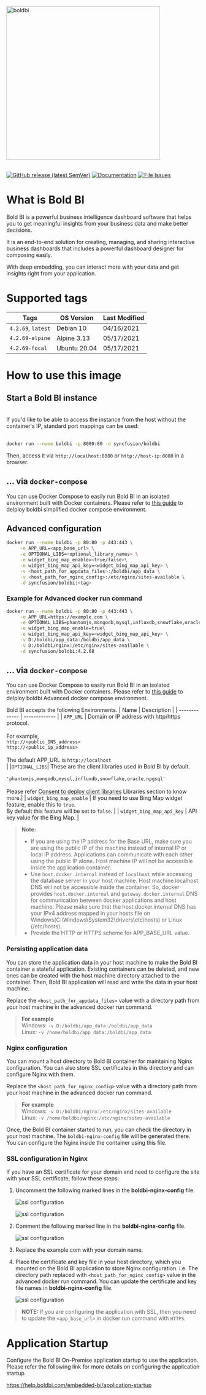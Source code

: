 <a href="https://www.boldbi.com"><img alt="boldbi" width="400" src="https://www.boldbi.com/wp-content/uploads/2019/05/boldbi-header-menu-logo.svg"></a>
<br/>
<br/>

[![GitHub release (latest SemVer)](https://img.shields.io/github/v/release/boldbi/boldbi-docker?sort=semver)](https://github.com/boldbi/boldbi-docker/releases/latest)
[![Documentation](https://img.shields.io/badge/docs-help.boldbi.com-blue.svg)](https://help.boldbi.com/embedded-bi)
[![File Issues](https://img.shields.io/badge/file_issues-boldbi_support-blue.svg)](https://support.boldbi.com)

# What is Bold BI

Bold BI is a powerful business intelligence dashboard software that helps you to get meaningful insights from your business data and make better decisions.

It is an end-to-end solution for creating, managing, and sharing interactive business dashboards that includes a powerful dashboard designer for composing easily.

With deep embedding, you can interact more with your data and get insights right from your application.

# Supported tags

| Tags               | OS Version    | Last Modified |
| -------------      | ------------- | ------------- |
| `4.2.69`, `latest` | Debian 10     | 04/16/2021 |
| `4.2.69-alpine`    | Alpine 3.13   | 05/17/2021 |
| `4.2.69-focal`     | Ubuntu 20.04        | 05/17/2021 |

# How to use this image

## Start a Bold BI instance
<br />
If you'd like to be able to access the instance from the host without the container's IP, standard port mappings can be used:<br/><br/>

```sh
docker run --name boldbi -p 8080:80 -d syncfusion/boldbi
```

Then, access it via `http://localhost:8080` or `http://host-ip:8080` in a browser.

## ... via `docker-compose`
You can use Docker Compose to easily run Bold BI in an isolated environment built with Docker containers. Please refer to [this guide](docs/single-image.md) to delploy boldbi simplified docker compose environment.
## Advanced configuration


```sh
docker run --name boldbi -p 80:80 -p 443:443 \
     -e APP_URL=<app_base_url> \
     -e OPTIONAL_LIBS=<optional_library_names> \
     -e widget_bing_map_enable=<true/false>\
     -e widget_bing_map_api_key=<widget_bing_map_api_key> \
     -v <host_path_for_appdata_files>:/boldbi/app_data \
     -v <host_path_for_nginx_config>:/etc/nginx/sites-available \
     -d syncfusion/boldbi:<tag>
```
### Example for Advanced docker run command

```sh
docker run --name boldbi -p 80:80 -p 443:443 \
     -e APP_URL=https://example.com \
     -e OPTIONAL_LIBS=phantomjs,mongodb,mysql,influxdb,snowflake,oracle,npgsql \
     -e widget_bing_map_enable=true\
     -e widget_bing_map_api_key=<widget_bing_map_api_key> \
     -v D:/boldbi/app_data:/boldbi/app_data \
     -v D:/boldbi/nginx:/etc/nginx/sites-available \
     -d syncfusion/boldbi:4.2.68
``` 
## ... via `docker-compose`
You can use Docker Compose to easily run Bold BI in an isolated environment built with Docker containers. Please refer to [this guide](docs/Multi-image.md) to delploy boldbi Advanced docker compose environment.

Bold BI accepts the following  Environments.
| Name                          | Description   | 
| -------------                 | ------------- | 
| `APP_URL`                     | Domain or IP address with http/https protocol.<br/><br/>For example, <br/>`http://<public_DNS_address>`<br/>`http://<public_ip_address>` <br/><br/>The default APP_URL is `http://localhost`<br/> | 
|`OPTIONAL_LIBS`|	These are the client libraries used in Bold BI by default.<br/><br/>`'phantomjs,mongodb,mysql,influxdb,snowflake,oracle,npgsql'`<br/><br/>Please refer [Consent to deploy client libraries](docs/consent-to-deploy-client-libraries.md) Libraries section to know more.|
| `widget_bing_map_enable`      | If you need to use Bing Map widget feature, enable this to `true`.<br/>By default this feature will be set to `false`. | 
| `widget_bing_map_api_key`     | API key value for the Bing Map. |
<br/>

> **Note:**
> * If you are using the IP address for the Base URL, make sure you are using the public IP of the machine instead of internal IP or local IP address. Applications can communicate with each other using the public IP alone. Host machine IP will not be accessible inside the application container.
> * Use `host.docker.internal` instead of `localhost` while accessing the database server in your host machine. Host machine localhost DNS will not be accessible inside the container. So, docker provides `host.docker.internal` and `gateway.docker.internal` DNS for communication between docker applications and host machine. Please make sure that the host.docker.internal DNS has your IPv4 address mapped in your hosts file on Windows(C:\Windows\System32\drivers\etc\hosts) or Linux (/etc/hosts).
> * Provide the HTTP or HTTPS scheme for APP_BASE_URL value.

### Persisting application data

You can store the application data in your host machine to make the Bold BI container a stateful application. Existing containers can be deleted, and new ones can be created with the host machine directory attached to the container. Then, Bold BI application will read and write the data in your host machine.

Replace the `<host_path_for_appdata_files>` value with a directory path from your host machine in the advanced docker run command.

> **For example**<br/>
> Windows: `-v D:/boldbi/app_data:/boldbi/app_data`<br/>
> Linux: `-v /home/boldbi/app_data:/boldbi/app_data`

### Nginx configuration

You can mount a host directory to Bold BI container for maintaining Nginx configuration. You can also store SSL certificates in this directory and can configure Nginx with them.

Replace the `<host_path_for_nginx_config>` value with a directory path from your host machine in the advanced docker run command.

> **For example**<br/>
> Windows: `-v D:/boldbi/nginx:/etc/nginx/sites-available`<br/>
> Linux: `-v /home/boldbi/nginx:/etc/nginx/sites-available`

Once, the Bold BI container started to run, you can check the directory in your host machine. The `boldbi-nginx-config` file will be generated there. You can configure the Nginx inside the container using this file.


### SSL configuration in Nginx

If you have an SSL certificate for your domain and need to configure the site with your SSL certificate, follow these steps:

1. Uncomment the following marked lines in the **boldbi-nginx-config** file.

    ![ssl configuration](docs/images/uncomment_ssl_redirect.png)

    ![ssl configuration](docs/images/uncomment_lines.png)

2. Comment the following marked line in the **boldbi-nginx-config** file.

    ![ssl configuration](docs/images/comment_lines.png)

3. Replace the example.com with your domain name.

4. Place the certificate and key file in your host directory, which you mounted on the Bold BI application to store Nginx configuration. i.e. The directory path replaced with `<host_path_for_nginx_config>` value in the advanced docker run command. You can update the certificate and key file names in **boldbi-nginx-config** file.

    ![ssl configuration](docs/images/ssl_certificate_name.png)

> **NOTE:** If you are configuring the application with SSL, then you need to update the `<app_base_url>` in docker run command with `HTTPS`.

# Application Startup

Configure the Bold BI On-Premise application startup to use the application. Please refer the following link for more details on configuring the application startup.

https://help.boldbi.com/embedded-bi/application-startup
